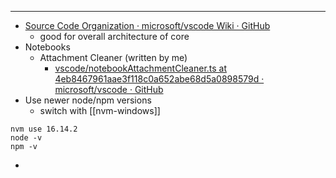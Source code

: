 
--- 
- [Source Code Organization · microsoft/vscode Wiki · GitHub](https://github.com/microsoft/vscode/wiki/Source-Code-Organization)
	- good for overall architecture of core
- Notebooks
	- Attachment Cleaner (written by me)
		-  [vscode/notebookAttachmentCleaner.ts at 4eb8467961aae3f118c0a652abe68d5a0898579d · microsoft/vscode · GitHub](https://github.com/microsoft/vscode/blob/4eb8467961aae3f118c0a652abe68d5a0898579d/extensions/ipynb/src/notebookAttachmentCleaner.ts)
- Use newer node/npm versions
	- switch with [[nvm-windows]]
```
nvm use 16.14.2
node -v
npm -v
```

- 